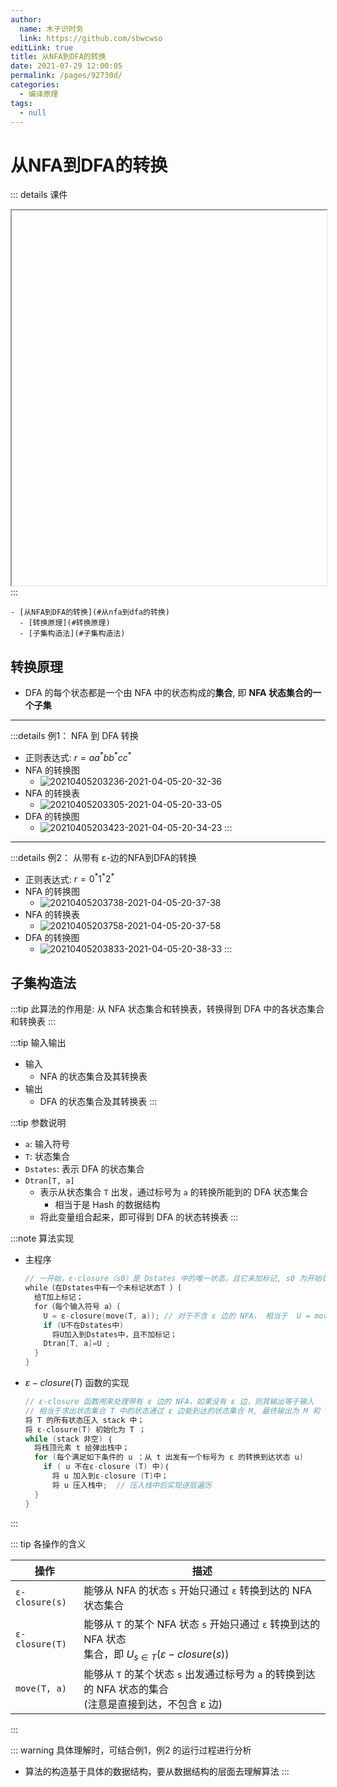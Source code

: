 ```yaml
---
author: 
  name: 木子识时务
  link: https://github.com/sbwcwso
editLink: true
title: 从NFA到DFA的转换
date: 2021-07-29 12:00:05
permalink: /pages/92730d/
categories: 
  - 编译原理
tags: 
  - null
---
```


# 从NFA到DFA的转换

::: details 课件
<iframe :src="$withBase('/pdf/编译原理/第3讲%20词法分析.pdf')" width="100%" height="600"></iframe>
:::

```markmap
- [从NFA到DFA的转换](#从nfa到dfa的转换)
  - [转换原理](#转换原理)
  - [子集构造法](#子集构造法)
```

## 转换原理

* DFA 的每个状态都是一个由 NFA 中的状态构成的**集合**, 即 **NFA 状态集合的一个子集**

---

:::details 例1： NFA 到 DFA 转换
* 正则表达式: $r=aa^{*}bb^{*}cc^{*}$
* NFA 的转换图
  * ![20210405203236-2021-04-05-20-32-36](https://cdn.jsdelivr.net/gh/sbwcwso/PicBed@master/20210405203236-2021-04-05-20-32-36.png)
* NFA 的转换表
  * ![20210405203305-2021-04-05-20-33-05](https://cdn.jsdelivr.net/gh/sbwcwso/PicBed@master/20210405203305-2021-04-05-20-33-05.png)
* DFA 的转换图
  * ![20210405203423-2021-04-05-20-34-23](https://cdn.jsdelivr.net/gh/sbwcwso/PicBed@master/20210405203423-2021-04-05-20-34-23.png)
:::

---

:::details 例2： 从带有 ε-边的NFA到DFA的转换
  * 正则表达式: $r=0^*1^*2^*$
  * NFA 的转换图
    * ![20210405203738-2021-04-05-20-37-38](https://cdn.jsdelivr.net/gh/sbwcwso/PicBed@master/20210405203738-2021-04-05-20-37-38.png)
  * NFA 的转换表
    * ![20210405203758-2021-04-05-20-37-58](https://cdn.jsdelivr.net/gh/sbwcwso/PicBed@master/20210405203758-2021-04-05-20-37-58.png)
  * DFA 的转换图
    * ![20210405203833-2021-04-05-20-38-33](https://cdn.jsdelivr.net/gh/sbwcwso/PicBed@master/20210405203833-2021-04-05-20-38-33.png)
:::

## 子集构造法

:::tip 此算法的作用是: 从 NFA 状态集合和转换表，转换得到 DFA 中的各状态集合和转换表
:::

:::tip 输入输出
* 输入
  * NFA 的状态集合及其转换表
* 输出
  * DFA 的状态集合及其转换表
:::

:::tip 参数说明
* `a`: 输入符号
* `T`: 状态集合
* `Dstates`: 表示 DFA 的状态集合
* `Dtran[T, a]`
  * 表示从状态集合 `T` 出发，通过标号为 `a` 的转换所能到的 DFA 状态集合
    * 相当于是 Hash 的数据结构
  * 将此变量组合起来，即可得到 DFA 的状态转换表
:::

:::note 算法实现
* 主程序

  ```c
  // 一开始，ε-closure（s0）是 Dstates 中的唯一状态，且它未加标记, s0 为开始状态；
  while（在Dstates中有一个未标记状态T ）｛
    给T加上标记；
    for（每个输入符号 a）｛
      U = ε-closure(move(T, a)); // 对于不含 ε 边的 NFA， 相当于  U = move(T, a)
      if (U不在Dstates中)
        将U加入到Dstates中，且不加标记；
      Dtran[T, a]=U ;
    }
  }
  ```

* $ε-closure (T)$ 函数的实现

  ```c
  // ε-closure 函数用来处理带有 ε 边的 NFA，如果没有 ε 边，则其输出等于输入
  // 相当于求出状态集合 T 中的状态通过 ε 边能到达的状态集合 M, 最终输出为 M 和 T 并集
  将 T 的所有状态压入 stack 中；
  将 ε-closure(T) 初始化为 T ；
  while (stack 非空) ｛
    将栈顶元素 t 给弹出栈中；
    for (每个满足如下条件的 u ：从 t 出发有一个标号为 ε 的转换到达状态 u)
      if ( u 不在ε-closure (T) 中)｛
        将 u 加入到ε-closure (T)中；
        将 u 压入栈中;  // 压入栈中后实现逐层遍历
    }
  }
  ```

:::

::: tip 各操作的含义

| 操作                       | 描述                                                                                                   |
|--------------------------|------------------------------------------------------------------------------------------------------|
| `ε-closure(s)` | 能够从 NFA 的状态 `s` 开始只通过 `ε` 转换到达的 NFA 状态集合                                                   |
| `ε-closure(T)` | 能够从 `T` 的某个 NFA 状态 `s` 开始只通过 `ε` 转换到达的 NFA 状态<br>集合，即 $U_{s\in T}{(ε - closure(s))}$   |
| `move(T, a)`             | 能够从 `T` 的某个状态 `s` 出发通过标号为 `a` 的转换到达的 NFA 状态的集合<br>(注意是直接到达，不包含 ε 边)                                                       |
:::

::: warning 具体理解时，可结合例1，例2 的运行过程进行分析
* 算法的构造基于具体的数据结构，要从数据结构的层面去理解算法
:::

